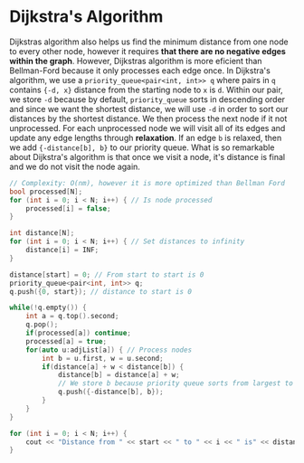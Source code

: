 # Dijkstra's Algorithm

Dijkstras algorithm also helps us find the minimum distance from one node to every other node, however it requires **that there are no negative edges within the graph**. However, Dijkstras algorithm is more eficient than Bellman-Ford because it only processes each edge once. In Dijkstra's algorithm, we use a `priority_queue<pair<int, int>> q` where pairs in `q` contains `{-d, x}` distance from the starting node to `x` is `d`. Within our pair, we store `-d` because by default, `priority_queue` sorts in descending order and since we want the shortest distance, we will use `-d` in order to sort our distances by the shortest distance. We then process the next node if it not unprocessed. For each unprocessed node we will visit all of its edges and update any edge lengths through **relaxation**. If an edge `b` is relaxed, then we add `{-distance[b], b}` to our priority queue. What is so remarkable about Dijkstra's algorithm is that once we visit a node, it's distance is final and we do not visit the node again.

```cpp
// Complexity: O(nm), however it is more optimized than Bellman Ford
bool processed[N];
for (int i = 0; i < N; i++) { // Is node processed
    processed[i] = false;
}

int distance[N];
for (int i = 0; i < N; i++) { // Set distances to infinity
    distance[i] = INF;
}

distance[start] = 0; // From start to start is 0
priority_queue<pair<int, int>> q;
q.push({0, start}); // distance to start is 0

while(!q.empty()) {
    int a = q.top().second;
    q.pop();
    if(processed[a]) continue;
    processed[a] = true;
    for(auto u:adjList[a]) { // Process nodes
        int b = u.first, w = u.second;
        if(distance[a] + w < distance[b]) {
            distance[b] = distance[a] + w;
            // We store b because priority queue sorts from largest to smallest
            q.push({-distance[b], b});
        }
    }
}

for (int i = 0; i < N; i++) {
    cout << "Distance from " << start << " to " << i << " is" << distance[i] << "\n";
}

```
